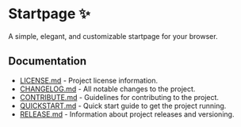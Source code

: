 # Startpage ✨

A simple, elegant, and customizable startpage for your browser.

## Documentation

*   [LICENSE.md](LICENSE.md) - Project license information.
*   [CHANGELOG.md](CHANGELOG.md) - All notable changes to the project.
*   [CONTRIBUTE.md](CONTRIBUTE.md) - Guidelines for contributing to the project.
*   [QUICKSTART.md](QUICKSTART.md) - Quick start guide to get the project running.
*   [RELEASE.md](RELEASE.md) - Information about project releases and versioning.
